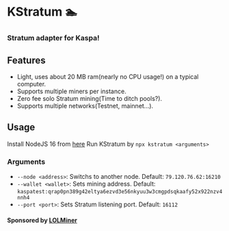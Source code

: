 # KStratum 🏊
### Stratum adapter for Kaspa!

## Features
* Light, uses about 20 MB ram(nearly no CPU usage!) on a typical computer.
* Supports multiple miners per instance.
* Zero fee solo Stratum mining(Time to ditch pools?).
* Supports multiple networks(Testnet, mainnet...).

## Usage
Install NodeJS 16 from [here](https://nodejs.org/)
Run KStratum by ``npx kstratum <arguments>``

### Arguments
* ``--node <address>``: Switchs to another node. Default: `79.120.76.62:16210`
* ``--wallet <wallet>``: Sets mining address. Default: `kaspatest:qrap0pn389g42eltya6ezvd3e56nkyuu3w3cmgpdsqkaafy52x922nzv4nnh4`
* ``--port <port>``: Sets Stratum listening port. Default: `16112`

#### Sponsored by [LOLMiner](https://github.com/Lolliedieb/lolMiner-releases)